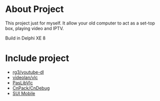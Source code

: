# About Project

This project just for myself. It allow your old computer to act as a set-top box, playing video and IPTV.

Build in Delphi XE 8

# Include project

* [rg3/youtube-dl](https://github.com/rg3/youtube-dl)
* [videolan/vlc](https://github.com/videolan/vlc)
* [PasLibVlc](http://prog.olsztyn.pl/paslibvlc/)
* [CnPack/CnDebug](http://www.cnpack.org/)
* [SUI Mobile](http://m.sui.taobao.org/)